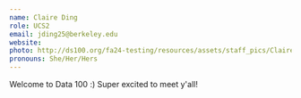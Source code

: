 ```yaml
---
name: Claire Ding
role: UCS2
email: jding25@berkeley.edu
website: 
photo: http://ds100.org/fa24-testing/resources/assets/staff_pics/Claire_Ding.jpg
pronouns: She/Her/Hers
---
```

Welcome to Data 100 :) Super excited to meet y'all!

